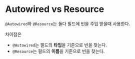 # Autowired vs Resource



`@Autowired`와 `@Resource`는 둘다 필드에 빈을 주입 받을때 사용한다.



차이점은

- `@Autowired`는 필드의 **타입**을 기준으로 빈을 찾는다.
- `@Resource`는 필드의 **이름**을 기준으로 빈을 찾는다.